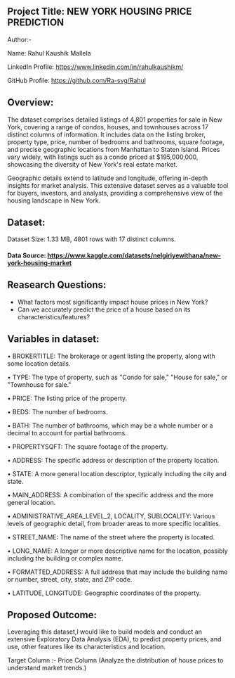 
## Project Title: NEW YORK HOUSING PRICE PREDICTION

Author:-

Name: Rahul Kaushik Mallela

LinkedIn Profile: https://www.linkedin.com/in/rahulkaushikm/

GitHub Profile: https://github.com/Ra-svg/Rahul

## Overview:


The dataset comprises detailed listings of 4,801 properties for sale in New York, covering a range of condos, houses, and townhouses across 17 distinct columns of information. It includes data on the listing broker, property type, price, number of bedrooms and bathrooms, square footage, and precise geographic locations from Manhattan to Staten Island. Prices vary widely, with listings such as a condo priced at $195,000,000, showcasing the diversity of New York's real estate market.

Geographic details extend to latitude and longitude, offering in-depth insights for market analysis. This extensive dataset serves as a valuable tool for buyers, investors, and analysts, providing a comprehensive view of the housing landscape in New York.

## Dataset:

Dataset Size:  1.33 MB, 4801 rows with 17 distinct columns.


#### Data Source: https://www.kaggle.com/datasets/nelgiriyewithana/new-york-housing-market

## Reasearch Questions:

-  What factors most significantly impact house prices in New York?
-  Can we accurately predict the price of a house based on its characteristics/features? 

## Variables in dataset:


•	 BROKERTITLE: The brokerage or agent listing the property, along with some location details.

•	 TYPE: The type of property, such as "Condo for sale," "House for sale," or "Townhouse for sale."

•	 PRICE: The listing price of the property.

•	 BEDS: The number of bedrooms.

•	 BATH: The number of bathrooms, which may be a whole number or a decimal to account for partial bathrooms.

•	 PROPERTYSQFT: The square footage of the property.

•	 ADDRESS: The specific address or description of the property location.

•	 STATE: A more general location descriptor, typically including the city and state.

•	 MAIN_ADDRESS: A combination of the specific address and the more general location.

•	 ADMINISTRATIVE_AREA_LEVEL_2, LOCALITY, SUBLOCALITY: Various levels of geographic detail, from broader areas to more specific localities.

•	 STREET_NAME: The name of the street where the property is located.

•	 LONG_NAME: A longer or more descriptive name for the location, possibly including the building or complex name.

•	 FORMATTED_ADDRESS: A full address that may include the building name or number, street, city, state, and ZIP code.

•	 LATITUDE, LONGITUDE: Geographic coordinates of the property.
  

## Proposed Outcome:

Leveraging this dataset,I would like to build models and conduct an extensive Exploratory Data Analysis (EDA), to predict property prices, and use, other features like its characteristics and location.

Target Column :- Price Column (Analyze the distribution of house prices to understand market trends.)

